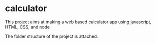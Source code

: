 # calculator
This project aims at making a web based calculator app using javascript, HTML, CSS, and node

The folder structure of the project is attached.
